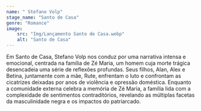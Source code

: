 ```yaml
---
name: " Stefano Volp"
stage_name: "Santo de Casa"
genre: "Romance"
image: 
    src: "Img/Lançamento Santo de Casa.webp"
    alt: "Santo de Casa"
---
```

Em Santo de Casa, Stefano Volp nos conduz por uma narrativa intensa e emocional, centrada na família de Zé Maria, um homem cuja morte trágica desencadeia uma série de reflexões profundas. Seus filhos, Alan, Alex e Betina, juntamente com a mãe, Rute, enfrentam o luto e confrontam as cicatrizes deixadas por anos de violência e opressão doméstica. Enquanto a comunidade externa celebra a memória de Zé Maria, a família lida com a complexidade de sentimentos contraditórios, revelando as múltiplas facetas da masculinidade negra e os impactos do patriarcado.
